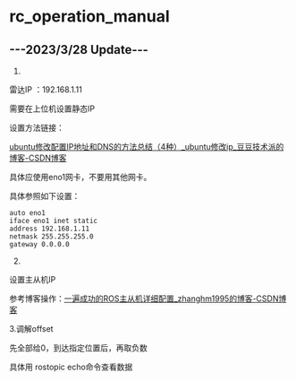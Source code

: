 # rc_operation_manual

## ---2023/3/28 Update---

1.

雷达IP ：192.168.1.11

需要在上位机设置静态IP

设置方法链接：

[ubuntu修改配置IP地址和DNS的方法总结（4种）_ubuntu修改ip_豆豆技术派的博客-CSDN博客](https://blog.csdn.net/davidhzq/article/details/102991577)

具体应使用eno1网卡，不要用其他网卡。

具体参照如下设置：

```
auto eno1
iface eno1 inet static
address 192.168.1.11
netmask 255.255.255.0
gateway 0.0.0.0
```

2.

设置主从机IP

参考博客操作：[一遍成功的ROS主从机详细配置_zhanghm1995的博客-CSDN博客](https://blog.csdn.net/zhanghm1995/article/details/106781954)



3.调解offset

先全部给0，到达指定位置后，再取负数

具体用 rostopic echo命令查看数据

